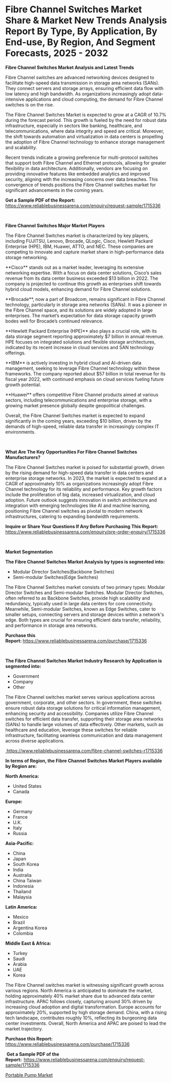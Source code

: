 <p><h1>Fibre Channel Switches Market Share & Market New Trends Analysis Report By Type, By Application, By End-use, By Region, And Segment Forecasts, 2025 - 2032</h1></p><p><strong>Fibre Channel Switches Market Analysis and Latest Trends</strong></p>
<p><p>Fibre Channel switches are advanced networking devices designed to facilitate high-speed data transmission in storage area networks (SANs). They connect servers and storage arrays, ensuring efficient data flow with low latency and high bandwidth. As organizations increasingly adopt data-intensive applications and cloud computing, the demand for Fibre Channel switches is on the rise.</p><p>The Fibre Channel Switches Market is expected to grow at a CAGR of 10.7% during the forecast period. This growth is fueled by the need for robust data infrastructure, especially in sectors like banking, healthcare, and telecommunications, where data integrity and speed are critical. Moreover, the shift towards automation and virtualization in data centers is propelling the adoption of Fibre Channel technology to enhance storage management and scalability.</p><p>Recent trends indicate a growing preference for multi-protocol switches that support both Fibre Channel and Ethernet protocols, allowing for greater flexibility in data architecture. Additionally, vendors are focusing on providing innovative features like embedded analytics and improved security, aligning with the increasing concerns over data breaches. This convergence of trends positions the Fibre Channel switches market for significant advancements in the coming years.</p></p>
<p><strong>Get a Sample PDF of the Report:&nbsp;</strong> <a href="https://www.reliablebusinessarena.com/enquiry/request-sample/1715336?utm_campaign=2614&utm_medium=2&utm_source=Github&utm_content=ia&utm_term=19022025&utm_id=fibre-channel-switches">https://www.reliablebusinessarena.com/enquiry/request-sample/1715336</a></p>
<p>&nbsp;</p>
<p><strong>Fibre Channel Switches Major Market Players</strong></p>
<p><p>The Fibre Channel Switches market is characterized by key players, including FUJITSU, Lenovo, Brocade, QLogic, Cisco, Hewlett Packard Enterprise (HPE), IBM, Huawei, ATTO, and NEC. These companies are competing to innovate and capture market share in high-performance data storage networking.</p><p>**Cisco** stands out as a market leader, leveraging its extensive networking expertise. With a focus on data center solutions, Cisco’s sales revenue from its data center business exceeded $13 billion in 2022. The company is projected to continue this growth as enterprises shift towards hybrid cloud models, enhancing demand for Fibre Channel solutions.</p><p>**Brocade**, now a part of Broadcom, remains significant in Fibre Channel technology, particularly in storage area networks (SANs). It was a pioneer in the Fibre Channel space, and its solutions are widely adopted in large enterprises. The market’s expectation for data storage capacity growth bodes well for Brocade’s continued relevance.</p><p>**Hewlett Packard Enterprise (HPE)** also plays a crucial role, with its data storage segment reporting approximately $7 billion in annual revenue. HPE focuses on integrated solutions and flexible storage architectures, indicated by its recent increase in cloud services and SAN technology offerings. </p><p>**IBM** is actively investing in hybrid cloud and AI-driven data management, seeking to leverage Fibre Channel technology within these frameworks. The company reported about $57 billion in total revenue for its fiscal year 2022, with continued emphasis on cloud services fueling future growth potential.</p><p>**Huawei** offers competitive Fibre Channel products aimed at various sectors, including telecommunications and enterprise storage, with a growing market presence globally despite geopolitical challenges.</p><p>Overall, the Fibre Channel Switches market is expected to expand significantly in the coming years, exceeding $10 billion, driven by the demands of high-speed, reliable data transfer in increasingly complex IT environments.</p></p>
<p>&nbsp;</p>
<p><strong>What Are The Key Opportunities For Fibre Channel Switches Manufacturers?</strong></p>
<p><p>The Fibre Channel Switches market is poised for substantial growth, driven by the rising demand for high-speed data transfer in data centers and enterprise storage networks. In 2023, the market is expected to expand at a CAGR of approximately 10% as organizations increasingly adopt Fibre Channel technology for its reliability and performance. Key growth factors include the proliferation of big data, increased virtualization, and cloud adoption. Future outlook suggests innovation in switch architecture and integration with emerging technologies like AI and machine learning, positioning Fibre Channel switches as pivotal to modern network infrastructures, catering to expanding bandwidth requirements.</p></p>
<p><strong>Inquire or Share Your Questions If Any Before Purchasing This Report:</strong> <a href="https://www.reliablebusinessarena.com/enquiry/pre-order-enquiry/1715336?utm_campaign=2614&utm_medium=2&utm_source=Github&utm_content=ia&utm_term=19022025&utm_id=fibre-channel-switches">https://www.reliablebusinessarena.com/enquiry/pre-order-enquiry/1715336</a></p>
<p>&nbsp;</p>
<p><strong>Market Segmentation</strong></p>
<p><strong>The Fibre Channel Switches Market Analysis by types is segmented into:</strong></p>
<p><ul><li>Modular Director Switches(Backbone Switches)</li><li>Semi-modular Switches(Edge Switches)</li></ul></p>
<p><p>The Fibre Channel Switches market consists of two primary types: Modular Director Switches and Semi-modular Switches. Modular Director Switches, often referred to as Backbone Switches, provide high scalability and redundancy, typically used in large data centers for core connectivity. Meanwhile, Semi-modular Switches, known as Edge Switches, cater to smaller setups, connecting servers and storage devices within a network's edge. Both types are crucial for ensuring efficient data transfer, reliability, and performance in storage area networks.</p></p>
<p><strong>Purchase this Report:&nbsp;</strong><a href="https://www.reliablebusinessarena.com/purchase/1715336?utm_campaign=2614&utm_medium=2&utm_source=Github&utm_content=ia&utm_term=19022025&utm_id=fibre-channel-switches">https://www.reliablebusinessarena.com/purchase/1715336</a></p>
<p>&nbsp;</p>
<p><strong>The Fibre Channel Switches Market Industry Research by Application is segmented into:</strong></p>
<p><ul><li>Government</li><li>Company</li><li>Other</li></ul></p>
<p><p>The Fibre Channel switches market serves various applications across government, corporate, and other sectors. In government, these switches ensure robust data storage solutions for critical information management, enhancing security and accessibility. Companies utilize Fibre Channel switches for efficient data transfer, supporting their storage area networks (SANs) to handle large volumes of data effectively. Other markets, such as healthcare and education, leverage these switches for reliable infrastructure, facilitating seamless communication and data management across diverse applications.</p></p>
<p><a href="https://www.reliablebusinessarena.com/fibre-channel-switches-r1715336?utm_campaign=2614&utm_medium=2&utm_source=Github&utm_content=ia&utm_term=19022025&utm_id=fibre-channel-switches">&nbsp;https://www.reliablebusinessarena.com/fibre-channel-switches-r1715336</a></p>
<p><strong>In terms of Region, the Fibre Channel Switches Market Players available by Region are:</strong></p>
<p>
    <p> <strong> North America: </strong>
        <ul>
            <li>United States</li>
            <li>Canada</li>
        </ul>
        </p> 
    <p> <strong> Europe: </strong>
        <ul>
            <li>Germany</li>
            <li>France</li>
            <li>U.K.</li>
            <li>Italy</li>
            <li>Russia</li>
        </ul>
        </p> 
    <p> <strong> Asia-Pacific: </strong>
        <ul>
            <li>China</li>
            <li>Japan</li>
            <li>South Korea</li>
            <li>India</li>
            <li>Australia</li>
            <li>China Taiwan</li>
            <li>Indonesia</li>
            <li>Thailand</li>
            <li>Malaysia</li>
        </ul>
        </p> 
    <p> <strong> Latin America: </strong>
        <ul>
            <li>Mexico</li>
            <li>Brazil</li>
            <li>Argentina Korea</li>
            <li>Colombia</li>
        </ul>
        </p> 
    <p> <strong> Middle East & Africa: </strong>
        <ul>
            <li>Turkey</li>
            <li>Saudi</li>
            <li>Arabia</li>
            <li>UAE</li>
            <li>Korea</li>
        </ul>
    </p>
    </p>
<p><p>The Fibre Channel switches market is witnessing significant growth across various regions. North America is anticipated to dominate the market, holding approximately 40% market share due to advanced data center infrastructure. APAC follows closely, capturing around 30% driven by increasing cloud adoption and digital transformation. Europe accounts for approximately 20%, supported by high storage demand. China, with a rising tech landscape, contributes roughly 10%, reflecting its burgeoning data center investments. Overall, North America and APAC are poised to lead the market trajectory.</p></p>
<p><strong>Purchase this Report: </strong><a href="https://www.reliablebusinessarena.com/purchase/1715336?utm_campaign=2614&utm_medium=2&utm_source=Github&utm_content=ia&utm_term=19022025&utm_id=fibre-channel-switches">https://www.reliablebusinessarena.com/purchase/1715336</a></p>
<p>&nbsp;<strong>Get a Sample PDF of the Report:&nbsp;&nbsp;</strong><a href="https://www.reliablebusinessarena.com/enquiry/request-sample/1715336?utm_campaign=2614&utm_medium=2&utm_source=Github&utm_content=ia&utm_term=19022025&utm_id=fibre-channel-switches">https://www.reliablebusinessarena.com/enquiry/request-sample/1715336</a></p>
<p><strong></strong></p>
<p><p><a href="https://github.com/boisetwa16/Market-Research-Report-List-1/blob/main/portable-pump-market.md?utm_campaign=2614&utm_medium=2&utm_source=Github&utm_content=ia&utm_term=19022025&utm_id=fibre-channel-switches">Portable Pump Market</a></p></p>